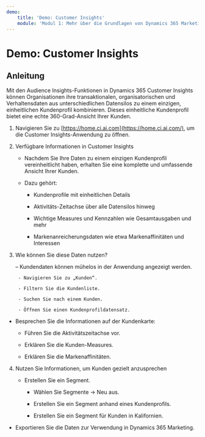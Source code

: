 ```yaml
---
demo:
    title: 'Demo: Customer Insights'
    module: 'Modul 1: Mehr über die Grundlagen von Dynamics 365 Marketing erfahren'
---
```


# Demo: Customer Insights

## Anleitung

Mit den Audience Insights-Funktionen in Dynamics 365 Customer Insights können Organisationen ihre transaktionalen, organisatorischen und Verhaltensdaten aus unterschiedlichen Datensilos zu einem einzigen, einheitlichen Kundenprofil kombinieren. Dieses einheitliche Kundenprofil bietet eine echte 360-Grad-Ansicht Ihrer Kunden. 

 

1. Navigieren Sie zu [https://home.ci.ai.com](https://home.ci.ai.com/), um die Customer Insights-Anwendung zu öffnen.

 

2. Verfügbare Informationen in Customer Insights

	- Nachdem Sie Ihre Daten zu einem einzigen Kundenprofil vereinheitlicht haben, erhalten Sie eine komplette und umfassende Ansicht Ihrer Kunden. 

	- Dazu gehört: 

		- Kundenprofile mit einheitlichen Details

		- Aktivitäts-Zeitachse über alle Datensilos hinweg

		- Wichtige Measures und Kennzahlen wie Gesamtausgaben und mehr

		- Markenanreicherungsdaten wie etwa Markenaffinitäten und Interessen 

 

3. Wie können Sie diese Daten nutzen?

	– Kundendaten können mühelos in der Anwendung angezeigt werden.

		- Navigieren Sie zu „Kunden“.

		- Filtern Sie die Kundenliste.

		- Suchen Sie nach einem Kunden.

		- Öffnen Sie einen Kundenprofildatensatz.

 

- Besprechen Sie die Informationen auf der Kundenkarte:

	- Führen Sie die Aktivitätszeitachse vor.

	- Erklären Sie die Kunden-Measures.

	- Erklären Sie die Markenaffinitäten.

 

4. Nutzen Sie Informationen, um Kunden gezielt anzusprechen

	- Erstellen Sie ein Segment.

		- Wählen Sie Segmente -> Neu aus.

		- Erstellen Sie ein Segment anhand eines Kundenprofils.

		- Erstellen Sie ein Segment für Kunden in Kalifornien.

- Exportieren Sie die Daten zur Verwendung in Dynamics 365 Marketing.

 
